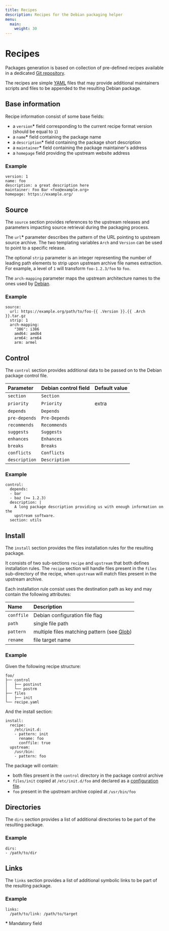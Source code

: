 ```yaml
---
title: Recipes
description: Recipes for the Debian packaging helper
menu:
  main:
    weight: 30
---
```


# Recipes

Packages generation is based on collection of pre-defined recipes available in a dedicated
[Git repository][mkdeb-recipes].

The recipes are simple [YAML][yaml-spec] files that may provide additional maintainers scripts and files to be appended
to the resulting Debian package.

## Base information

Recipe information consist of some base fields:

 * a `version`__*__ field corresponding to the current recipe format version (should be equal to `1`)
 * a `name`__*__ field containing the package name
 * a `description`__*__ field containing the package short description
 * a `maintainer`__*__ field containing the package maintainer's address
 * a `homepage` field providing the upstream website address

### Example

    version: 1
    name: foo
    description: a great description here
    maintainer: Foo Bar <foo@example.org>
    homepage: https://example.org/

## Source

The `source` section provides references to the upstream releases and parameters impacting source retrieval during the
packaging process.

The `url`__*__ parameter describes the pattern of the URL pointing to upstream source archive. The two
templating variables `Arch` and `Version` can be used to point to a specific release.

The optional `strip` parameter is an integer representing the number of leading path elements to strip upon upstream
archive file names extraction. For example, a level of `1` will transform `foo-1.2.3/foo` to `foo`.

The `arch-mapping` parameter maps the upstream architecture names to the ones used by [Debian][debian-archs].

### Example

    source:
      url: https://example.org/path/to/foo-{{ .Version }}.{{ .Arch }}.tar.gz
      strip: 1
      arch-mapping:
        "386": i386
        amd64: amd64
        arm64: arm64
        arm: armel

## Control

The `control` section provides additional data to be passed on to the Debian package control file.

| Parameter     | Debian control field | Default value |
|:--------------|:---------------------|:--------------|
| `section`     | `Section`            |               |
| `priority`    | `Priority`           | extra         |
| `depends`     | `Depends`            |               |
| `pre-depends` | `Pre-Depends`        |               |
| `recommends`  | `Recommends`         |               |
| `suggests`    | `Suggests`           |               |
| `enhances`    | `Enhances`           |               |
| `breaks`      | `Breaks`             |               |
| `conflicts`   | `Conflicts`          |               |
| `description` | `Description`        |               |

### Example

    control:
      depends:
      - bar
      - baz (>= 1.2.3)
      description: |
        A long package description providing us with enough information on the
        upstream software.
      section: utils

## Install

The `install` section provides the files installation rules for the resulting package.

It consists of two sub-sections `recipe` and `upstream` that both defines installation rules. The `recipe` section will
handle files present in the `files` sub-directory of the recipe, when `upstream` will match files present in the
upstream archive.

Each installation rule consist uses the destination path as key and may contain the following attributes:

| Name       | Description                                               |
|:-----------|:----------------------------------------------------------|
| `conffile` | Debian configuration file flag                            |
| `path`     | single file path                                          |
| `pattern`  | multiple files matching pattern (see [Glob][golang-glob]) |
| `rename`   | file target name                                          |

### Example

Given the following recipe structure:

    foo/
    ├── control
    │   ├── postinst
    │   └── postrm
    ├── files
    │   ├── init
    └── recipe.yaml

And the install section:

    install:
      recipe:
        /etc/init.d:
        - pattern: init
          rename: foo
          conffile: true
      upstream:
        /usr/bin:
        - pattern: foo

The package will contain:

 * both files present in the `control` directory in the package control archive
 * `files/init` copied at `/etc/init.d/foo` and declared as a [configuration file][debian-conffiles].
 * `foo` present in the upstream archive copied at `/usr/bin/foo`

## Directories

The `dirs` section provides a list of additional directories to be part of the resulting package.

### Example

    dirs:
    - /path/to/dir


## Links

The `links` section provides a list of additional symbolic links to be part of the resulting package.

### Example

    links:
      /path/to/link: /path/to/target


<p class="legend"><strong>*</strong> Mandatory field</p>


[mkdeb-recipes]: https://github.com/mkdeb/recipes
[yaml-spec]: http://yaml.org/spec/
[debian-archs]: https://wiki.debian.org/SupportedArchitectures
[debian-conffiles]: https://www.debian.org/doc/manuals/maint-guide/dother.en.html#conffiles
[golang-glob]: https://golang.org/pkg/path/#Match
